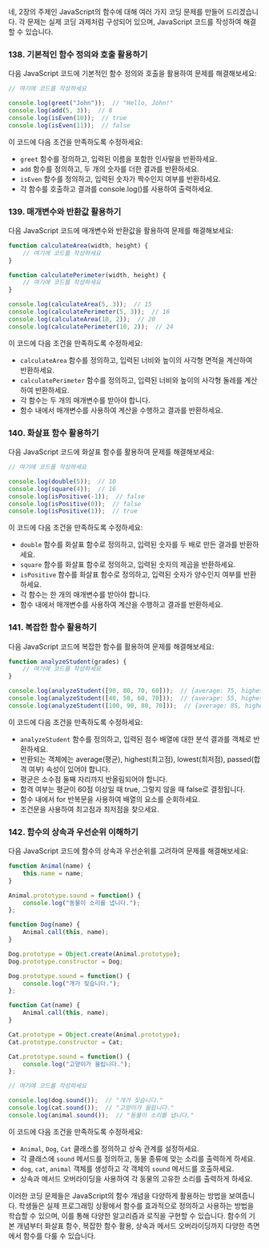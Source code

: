 네, 2장의 주제인 JavaScript의 함수에 대해 여러 가지 코딩 문제를 만들어 드리겠습니다. 각 문제는 실제 코딩 과제처럼 구성되어 있으며, JavaScript 코드를 작성하여 해결할 수 있습니다.

### 138. 기본적인 함수 정의와 호출 활용하기

다음 JavaScript 코드에 기본적인 함수 정의와 호출을 활용하여 문제를 해결해보세요:

```javascript
// 여기에 코드를 작성하세요

console.log(greet("John"));  // "Hello, John!"
console.log(add(5, 3));  // 8
console.log(isEven(10));  // true
console.log(isEven(11));  // false
```

이 코드에 다음 조건을 만족하도록 수정하세요:
- `greet` 함수를 정의하고, 입력된 이름을 포함한 인사말을 반환하세요.
- `add` 함수를 정의하고, 두 개의 숫자를 더한 결과를 반환하세요.
- `isEven` 함수를 정의하고, 입력된 숫자가 짝수인지 여부를 반환하세요.
- 각 함수를 호출하고 결과를 console.log()를 사용하여 출력하세요.

### 139. 매개변수와 반환값 활용하기

다음 JavaScript 코드에 매개변수와 반환값을 활용하여 문제를 해결해보세요:

```javascript
function calculateArea(width, height) {
    // 여기에 코드를 작성하세요
}

function calculatePerimeter(width, height) {
    // 여기에 코드를 작성하세요
}

console.log(calculateArea(5, 3));  // 15
console.log(calculatePerimeter(5, 3));  // 16
console.log(calculateArea(10, 2));  // 20
console.log(calculatePerimeter(10, 2));  // 24
```

이 코드에 다음 조건을 만족하도록 수정하세요:
- `calculateArea` 함수를 정의하고, 입력된 너비와 높이의 사각형 면적을 계산하여 반환하세요.
- `calculatePerimeter` 함수를 정의하고, 입력된 너비와 높이의 사각형 둘레를 계산하여 반환하세요.
- 각 함수는 두 개의 매개변수를 받아야 합니다.
- 함수 내에서 매개변수를 사용하여 계산을 수행하고 결과를 반환하세요.

### 140. 화살표 함수 활용하기

다음 JavaScript 코드에 화살표 함수를 활용하여 문제를 해결해보세요:

```javascript
// 여기에 코드를 작성하세요

console.log(double(5));  // 10
console.log(square(4));  // 16
console.log(isPositive(-1));  // false
console.log(isPositive(0));  // false
console.log(isPositive(1));  // true
```

이 코드에 다음 조건을 만족하도록 수정하세요:
- `double` 함수를 화살표 함수로 정의하고, 입력된 숫자를 두 배로 만든 결과를 반환하세요.
- `square` 함수를 화살표 함수로 정의하고, 입력된 숫자의 제곱을 반환하세요.
- `isPositive` 함수를 화살표 함수로 정의하고, 입력된 숫자가 양수인지 여부를 반환하세요.
- 각 함수는 한 개의 매개변수를 받아야 합니다.
- 함수 내에서 매개변수를 사용하여 계산을 수행하고 결과를 반환하세요.

### 141. 복잡한 함수 활용하기

다음 JavaScript 코드에 복잡한 함수를 활용하여 문제를 해결해보세요:

```javascript
function analyzeStudent(grades) {
    // 여기에 코드를 작성하세요
}

console.log(analyzeStudent([90, 80, 70, 60]));  // {average: 75, highest: 90, lowest: 60, passed: true}
console.log(analyzeStudent([40, 50, 60, 70]));  // {average: 55, highest: 70, lowest: 40, passed: false}
console.log(analyzeStudent([100, 90, 80, 70]));  // {average: 85, highest: 100, lowest: 70, passed: true}
```

이 코드에 다음 조건을 만족하도록 수정하세요:
- `analyzeStudent` 함수를 정의하고, 입력된 점수 배열에 대한 분석 결과를 객체로 반환하세요.
- 반환되는 객체에는 average(평균), highest(최고점), lowest(최저점), passed(합격 여부) 속성이 있어야 합니다.
- 평균은 소수점 둘째 자리까지 반올림되어야 합니다.
- 합격 여부는 평균이 60점 이상일 때 true, 그렇지 않을 때 false로 결정됩니다.
- 함수 내에서 for 반복문을 사용하여 배열의 요소를 순회하세요.
- 조건문을 사용하여 최고점과 최저점을 찾으세요.

### 142. 함수의 상속과 우선순위 이해하기

다음 JavaScript 코드에 함수의 상속과 우선순위를 고려하여 문제를 해결해보세요:

```javascript
function Animal(name) {
    this.name = name;
}

Animal.prototype.sound = function() {
    console.log("동물이 소리를 냅니다.");
};

function Dog(name) {
    Animal.call(this, name);
}

Dog.prototype = Object.create(Animal.prototype);
Dog.prototype.constructor = Dog;

Dog.prototype.sound = function() {
    console.log("개가 짖습니다.");
};

function Cat(name) {
    Animal.call(this, name);
}

Cat.prototype = Object.create(Animal.prototype);
Cat.prototype.constructor = Cat;

Cat.prototype.sound = function() {
    console.log("고양이가 울립니다.");
};

// 여기에 코드를 작성하세요

console.log(dog.sound());  // "개가 짖습니다."
console.log(cat.sound());  // "고양이가 울립니다."
console.log(animal.sound());  // "동물이 소리를 냅니다."
```

이 코드에 다음 조건을 만족하도록 수정하세요:
- `Animal`, `Dog`, `Cat` 클래스를 정의하고 상속 관계를 설정하세요.
- 각 클래스에 `sound` 메서드를 정의하고, 동물 종류에 맞는 소리를 출력하게 하세요.
- `dog`, `cat`, `animal` 객체를 생성하고 각 객체의 `sound` 메서드를 호출하세요.
- 상속과 메서드 오버라이딩을 사용하여 각 동물의 고유한 소리를 출력하게 하세요.

이러한 코딩 문제들은 JavaScript의 함수 개념을 다양하게 활용하는 방법을 보여줍니다. 학생들은 실제 프로그래밍 상황에서 함수를 효과적으로 정의하고 사용하는 방법을 학습할 수 있으며, 이를 통해 다양한 알고리즘과 로직을 구현할 수 있습니다. 함수의 기본 개념부터 화살표 함수, 복잡한 함수 활용, 상속과 메서드 오버라이딩까지 다양한 측면에서 함수를 다룰 수 있습니다.